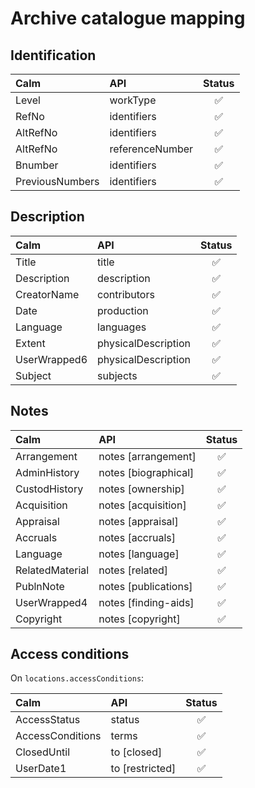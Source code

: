 # Archive catalogue mapping

## Identification

| Calm            | API             | Status |
|:----------------|:----------------|:------:|
| Level           | workType        |   ✅   |
| RefNo           | identifiers     |   ✅   |
| AltRefNo        | identifiers     |   ✅   |
| AltRefNo        | referenceNumber |   ✅   |
| Bnumber         | identifiers     |   ✅   |
| PreviousNumbers | identifiers     |   ✅   |

## Description

| Calm         | API                 | Status |
|:-------------|:--------------------|:------:|
| Title        | title               |   ✅   |
| Description  | description         |   ✅   |
| CreatorName  | contributors        |   ✅   |
| Date         | production          |   ✅   |
| Language     | languages           |   ✅   |
| Extent       | physicalDescription |   ✅   |
| UserWrapped6 | physicalDescription |   ✅   |
| Subject      | subjects            |   ✅   |

## Notes

| Calm                   | API                  | Status |
|:-----------------------|:---------------------|:------:|
| Arrangement            | notes [arrangement]  |   ✅   |
| AdminHistory           | notes [biographical] |   ✅   |
| CustodHistory          | notes [ownership]    |   ✅   |
| Acquisition            | notes [acquisition]  |   ✅   |
| Appraisal              | notes [appraisal]    |   ✅   |
| Accruals               | notes [accruals]     |   ✅   |
| Language               | notes [language]     |   ✅   |
| RelatedMaterial        | notes [related]      |   ✅   |
| PublnNote              | notes [publications] |   ✅   |
| UserWrapped4           | notes [finding-aids] |   ✅   |
| Copyright              | notes [copyright]    |   ✅   |

## Access conditions

On `locations.accessConditions`:

| Calm             | API             | Status |
|:-----------------|:----------------|:------:|
| AccessStatus     | status          |   ✅   |
| AccessConditions | terms           |   ✅   |
| ClosedUntil      | to [closed]     |   ✅   |
| UserDate1        | to [restricted] |   ✅   |
